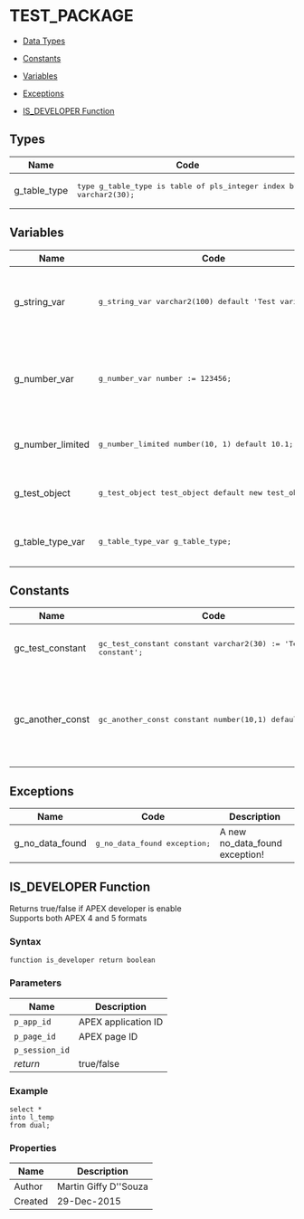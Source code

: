 # TEST_PACKAGE

- [Data Types](#types)

- [Constants](#constants)

- [Variables](#variables)

- [Exceptions](#exceptions)

- [IS_DEVELOPER Function](#is_developer)

## Types<a name="types"></a>

Name | Code | Description
--- | --- | ---
g_table_type | <pre>type g_table_type is table of pls_integer index by varchar2(30);</pre> | A test table type

## Variables<a name="variables"></a>

Name | Code | Description
--- | --- | ---
g_string_var | <pre>g_string_var       varchar2(100) default 'Test variable';</pre> | A test variable which is a string and have a limited amount of characters
g_number_var | <pre>g_number_var       number        := 123456;</pre> | A number variable without a restriction and using the ':=' as assignment target
g_number_limited | <pre>g_number_limited   number(10, 1) default 10.1;</pre> | A number which needs to have 1 decimal
g_test_object | <pre>g_test_object      test_object   default new test_object();</pre> | A variable of the Object type: "test_object"
g_table_type_var | <pre>g_table_type_var   g_table_type;</pre> | A variable which if of table type: "g_table_type"

## Constants<a name="constants"></a>

Name | Code | Description
--- | --- | ---
gc_test_constant | <pre>gc_test_constant    constant varchar2(30) := 'Test constant';</pre> | A string test constant variable
gc_another_const | <pre>gc_another_const    constant number(10,1) default 10.1;</pre> | A number test constant variable using &#x27;default&#x27; as assignment target

## Exceptions<a name="exceptions"></a>

Name | Code | Description
--- | --- | ---
g_no_data_found | <pre>g_no_data_found   exception;</pre> | A new no_data_found exception!




 
## IS_DEVELOPER Function<a name="is_developer"></a>


<p>
<p>Returns true/false if APEX developer is enable<br />Supports both APEX 4 and 5 formats</p>
</p>

### Syntax
```plsql
function is_developer return boolean
```

### Parameters
Name | Description
--- | ---
`p_app_id` | APEX application ID
`p_page_id` | APEX page ID
`p_session_id` | 
*return* | true/false
 
 


### Example
```plsql
select *
into l_temp
from dual;
```


### Properties
Name | Description
--- | ---
Author | Martin Giffy D''Souza
Created | 29-Dec-2015


 
